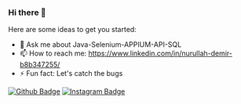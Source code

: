 ### Hi there 👋

Here are some ideas to get you started:

- 💬 Ask me about Java-Selenium-APPIUM-API-SQL
- 📫 How to reach me: https://www.linkedin.com/in/nurullah-demir-b8b347255/
- ⚡ Fun fact: Let's catch the bugs 


[![Github Badge](https://img.shields.io/badge/-Github-000?style=quare&labelColor=000&logo=Github&logoColor=white&link=link)](https://github.com/Nurullah1453) 
[![Instagram Badge](https://img.shields.io/badge/-Instagram-C13584?style=flat-quare&labelColor=C13584&logo=instagram&logoColor=white&link=link)](https://instagram.com/nurullahd6?igshid=ZDdkNTZiNTM=) 




